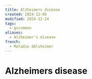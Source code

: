 ```yaml
---
title: Alzheimers disease
created: 2024-12-05
modified: 2024-12-24
tags:
  - gccommon
aliases:
  - Alzheimer's disease
french:
  - Maladie dAlzheimer
---
```

# Alzheimers disease
